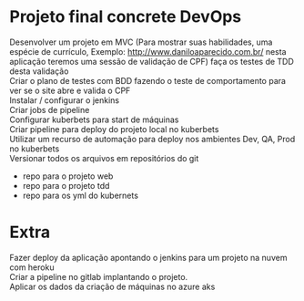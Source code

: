 # Projeto final concrete DevOps 
 
Desenvolver um projeto em MVC (Para mostrar suas habilidades, uma espécie de currículo, Exemplo: http://www.daniloaparecido.com.br/ nesta aplicação teremos uma sessão de validação de CPF) faça os testes de TDD desta validação <br>
Criar o plano de testes com BDD fazendo o teste de comportamento para ver se o site abre e valida o CPF <br>
Instalar / configurar o jenkins <br>
Criar jobs de pipeline <br>
Configurar kuberbets para start de máquinas <br>
Criar pipeline para deploy do projeto local no kuberbets <br>
Utilizar um recurso de automação para deploy nos ambientes Dev, QA, Prod no kuberbets <br>
Versionar todos os arquivos em repositórios do git <br>
  - repo para o projeto web <br>
  - repo para o projeto tdd <br>
  - repo para os yml do kubernets <br>
 
# Extra 
 
Fazer deploy da aplicação apontando o jenkins para um projeto na nuvem com heroku <br>
Criar a pipeline no gitlab implantando o projeto. <br>
Aplicar os dados da criação de máquinas no azure aks  <br>
